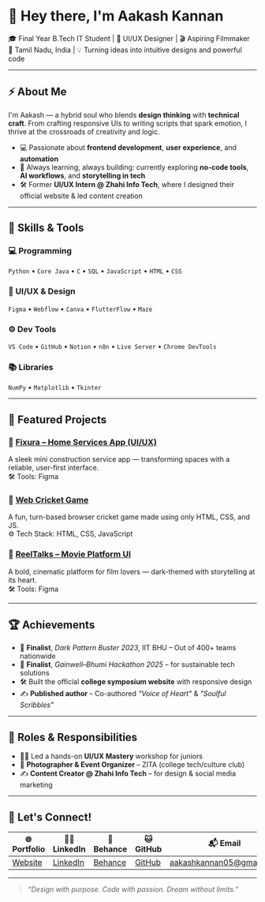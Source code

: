 # 👋 Hey there, I'm Aakash Kannan  
🎓 Final Year B.Tech IT Student | 🎨 UI/UX Designer | 🎬 Aspiring Filmmaker  
📍 Tamil Nadu, India | 💡 Turning ideas into intuitive designs and powerful code

---

## ⚡ About Me

I'm Aakash — a hybrid soul who blends **design thinking** with **technical craft**. From crafting responsive UIs to writing scripts that spark emotion, I thrive at the crossroads of creativity and logic.

- 💻 Passionate about **frontend development**, **user experience**, and **automation**
- 🧠 Always learning, always building: currently exploring **no-code tools**, **AI workflows**, and **storytelling in tech**
- 🛠 Former **UI/UX Intern @ Zhahi Info Tech**, where I designed their official website & led content creation

---

## 🚀 Skills & Tools

### 💻 Programming
`Python` • `Core Java` • `C` • `SQL` • `JavaScript` • `HTML` • `CSS`

### 🎨 UI/UX & Design
`Figma` • `Webflow` • `Canva` • `FlutterFlow` • `Maze`

### ⚙️ Dev Tools
`VS Code` • `GitHub` • `Notion` • `n8n` • `Live Server` • `Chrome DevTools`

### 📚 Libraries
`NumPy` • `Matplotlib` • `Tkinter`

---

## 🧩 Featured Projects

### 🔹 [Fixura – Home Services App (UI/UX)](https://www.behance.net/gallery/212585949/UIUX-Mobile-App)
A sleek mini construction service app — transforming spaces with a reliable, user-first interface.  
🛠 Tools: Figma

### 🔹 [Web Cricket Game](https://github.com/aakashk2005/Web-Cricket-using-HTML-CSS-JS)
A fun, turn-based browser cricket game made using only HTML, CSS, and JS.  
⚙️ Tech Stack: HTML, CSS, JavaScript

### 🔹 [ReelTalks – Movie Platform UI](https://www.behance.net/gallery/230067247/ReelTalks-A-Cinematic-UI-Experience-for-Movie-Lovers)
A bold, cinematic platform for film lovers — dark-themed with storytelling at its heart.  
🛠 Tools: Figma

---

## 🏆 Achievements

- 🥇 **Finalist**, *Dark Pattern Buster 2023*, IIT BHU – Out of 400+ teams nationwide  
- 🥈 **Finalist**, *Gainwell–Bhumi Hackathon 2025* – for sustainable tech solutions  
- 🛠 Built the official **college symposium website** with responsive design  
- ✍️ **Published author** – Co-authored _"Voice of Heart"_ & _"Soulful Scribbles"_

---

## 🎯 Roles & Responsibilities

- 🧑‍🏫 Led a hands-on **UI/UX Mastery** workshop for juniors  
- 📸 **Photographer & Event Organizer** – ZITA (college tech/culture club)  
- ✍️ **Content Creator @ Zhahi Info Tech** – for design & social media marketing

---

## 🔗 Let's Connect!

| 🌐 Portfolio | 🧑‍💼 LinkedIn | 🎨 Behance | 🐱 GitHub | 📬 Email |
|-------------|---------------|-------------|----------|----------|
| [Website](https://aakash-portfolio-b664d.web.app/) | [LinkedIn](https://www.linkedin.com/in/aakash-kannan-8b51a827b/) | [Behance](https://www.behance.net/aakashkannan) | [GitHub](https://github.com/aakashk2005) | [aakashkannan05@gmail.com](mailto:aakashkannan05@gmail.com) |



---

> _“Design with purpose. Code with passion. Dream without limits.”_

